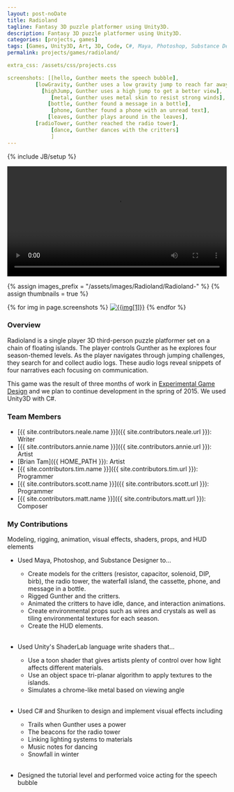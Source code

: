 ```yaml
---
layout: post-noDate
title: Radioland
tagline: Fantasy 3D puzzle platformer using Unity3D.
description: Fantasy 3D puzzle platformer using Unity3D.
categories: [projects, games]
tags: [Games, Unity3D, Art, 3D, Code, C#, Maya, Photoshop, Substance Designer, Open Source]
permalink: projects/games/radioland/

extra_css: /assets/css/projects.css

screenshots: [[hello, Gunther meets the speech bubble],
         [lowGravity, Gunther uses a low gravity jump to reach far away islands],
           [highJump, Gunther uses a high jump to get a better view],
              [metal, Gunther uses metal skin to resist strong winds],
             [bottle, Gunther found a message in a bottle],
              [phone, Gunther found a phone with an unread text],
             [leaves, Gunther plays around in the leaves],
         [radioTower, Gunther reached the radio tower],
              [dance, Gunther dances with the critters]
              ]
---
```

{% include JB/setup %}


<div class="video-wrapper">
    <video width="100%" controls>
        <source src="/assets/images/Radioland/RadiolandTrailer.mp4" type="video/mp4">
        <source src="/assets/images/Radioland/RadiolandTrailer.webm" type="video/webm">
    </video>
</div>


{% assign images_prefix = "/assets/images/Radioland/Radioland-" %}
{% assign thumbnails = true %}

<div class="project-images" id="slideshow">
{% for img in page.screenshots %}
    <a href="{{images_prefix}}{{img[0]}}.png"><img src= "{{images_prefix}}{{img[0]}}{% if thumbnails %}-tn{% endif %}.png" alt="{{img[1]}}" class="img-responsive"></a>
{% endfor %}
</div>

<script>
    $('#slideshow').photobox('a', {history:false, time:0, counter:false});
</script>

<h3>Overview</h3>

Radioland is a single player 3D third-person puzzle platformer set on a chain of floating islands. The player controls Gunther as he explores four season-themed levels. As the player navigates through jumping challenges, they search for and collect audio logs. These audio logs reveal snippets of four narratives each focusing on communication.

This game was the result of three months of work in <a href="http://www.arts.rpi.edu/~ruiz/EGDFall2014/Experimental.htm">Experimental Game Design</a> and we plan to continue development in the spring of 2015. We used Unity3D with C#.


<div class="github-widget" data-repo="timmyterrezza/EGDFinalProject"></div>

<h3>Team Members</h3>

* [{{ site.contributors.neale.name }}]({{ site.contributors.neale.url }}): Writer
* [{{ site.contributors.annie.name }}]({{ site.contributors.annie.url }}): Artist
* [Brian Tam]({{ HOME_PATH }}): Artist
* [{{ site.contributors.tim.name }}]({{ site.contributors.tim.url }}): Programmer
* [{{ site.contributors.scott.name }}]({{ site.contributors.scott.url }}): Programmer
* [{{ site.contributors.matt.name }}]({{ site.contributors.matt.url }}): Composer

<h3>My Contributions</h3>

Modeling, rigging, animation, visual effects, shaders, props, and HUD elements

* Used Maya, Photoshop, and Substance Designer to...
    * Create models for the critters (resistor, capacitor, solenoid, DIP, birb), the radio tower, the waterfall island, the cassette, phone, and message in a bottle. 
    * Rigged Gunther and the critters. 
    * Animated the critters to have idle, dance, and interaction animations. 
    * Create environmental props such as wires and crystals as well as tiling environmental textures for each season. 
    * Create the HUD elements. 
<br><br>

* Used Unity's ShaderLab language write shaders that...
    *  Use a toon shader that gives artists plenty of control over how light affects different materials. 
    *  Use an object space tri-planar algorithm to apply textures to the islands. 
    *  Simulates a chrome-like metal based on viewing angle 
<br><br>

* Used C# and Shuriken to design and implement visual effects including 
    *  Trails when Gunther uses a power 
    *  The beacons for the radio tower 
    *  Linking lighting systems to materials 
    *  Music notes for dancing 
    *  Snowfall in winter 
<br><br>

* Designed the tutorial level and performed voice acting for the speech bubble  

&nbsp;
